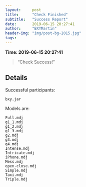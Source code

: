 ```yaml
---
layout:     post
title:      "Check Finished"
subtitle:   "Success Report"
date:       2019-06-15 20:27:41
author:     "BXYMartin"
header-img: "img/post-bg-2015.jpg"
tags:
---
```


**Time: 2019-06-15 20:27:41**

> “Check Success!”


## Details

Successful participants:

```
bxy.jar
```

Models are:

```
Full.mdj
g1_1.mdj
g1_2.mdj
g1_3.mdj
g2.mdj
g3.mdj
g4.mdj
Intense.mdj
Intricate.mdj
iPhone.mdj
Mess.mdj
open-close.mdj
Simple.mdj
Taxi.mdj
Triple.mdj
```

